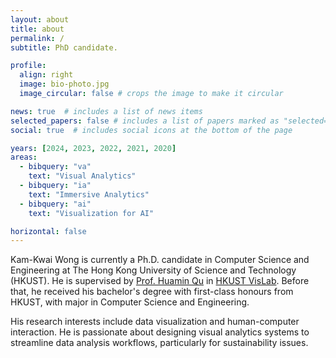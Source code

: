 ```yaml
---
layout: about
title: about
permalink: /
subtitle: PhD candidate.

profile:
  align: right
  image: bio-photo.jpg
  image_circular: false # crops the image to make it circular

news: true  # includes a list of news items
selected_papers: false # includes a list of papers marked as "selected={true}"
social: true  # includes social icons at the bottom of the page

years: [2024, 2023, 2022, 2021, 2020]
areas: 
  - bibquery: "va"
    text: "Visual Analytics"
  - bibquery: "ia"
    text: "Immersive Analytics"
  - bibquery: "ai"
    text: "Visualization for AI"

horizontal: false
---
```


Kam-Kwai Wong is currently a Ph.D. candidate in Computer Science and Engineering at The Hong Kong University of Science and Technology (HKUST). He is supervised by [Prof. Huamin Qu](http://huamin.org/) in [HKUST VisLab](http://vis.cse.ust.hk/). Before that, he received his bachelor's degree with first-class honours from HKUST, with major in Computer Science and Engineering. 

His research interests include data visualization and human-computer interaction. He is passionate about designing visual analytics systems to streamline data analysis workflows, particularly for sustainability issues. 